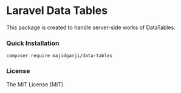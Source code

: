 # Laravel Data Tables

This package is created to handle server-side works of DataTables.

### Quick Installation

`composer require majidganji/data-tables`

### License
The MIT License (MIT).